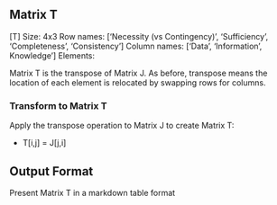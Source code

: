 ## Matrix T
[T]
Size: 4x3
Row names: [‘Necessity (vs Contingency)’, ‘Sufficiency’, ‘Completeness’, ‘Consistency’]
Column names: [‘Data’, ‘Information’, Knowledge’]
Elements:

Matrix T is the transpose of Matrix J.  As before, transpose means the location of each element is relocated by swapping rows for columns.

### Transform to Matrix T
Apply the transpose operation to Matrix J to create Matrix T:
- T[i,j] = J[j,i]

## Output Format
Present Matrix T in a markdown table format